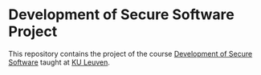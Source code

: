 # Development of Secure Software Project

This repository contains the project of the course [Development of Secure Software](https://onderwijsaanbod.kuleuven.be/syllabi/e/H04K5AE.htm#activetab=doelstellingen_idp2874384) taught at [KU Leuven](https://www.kuleuven.be/kuleuven/).
